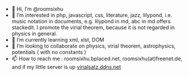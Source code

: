 - 👋 Hi, I’m @roomsixhu
- 👀 I’m interested in php, javascript, css, literature, jazz, lilypond, i.e. music notation in documents, e.g. lilypond in md, abc in md offers stackedit. I promote the virial theorem, because it is not regarded in physics in general.
- 🌱 I’m currently learning xml, xlst, DOM
- 💞️ I’m looking to collaborate on physics, virial theorem, astrophysics, potentials ( with no constants )
- 📫 How to reach me : roomsixhu.bplaced.net, roomsixhu(at)freenet.de, and if my little server is up  [virialsatz.ddns.net](virialsatz.ddns.net)
<!---
roomsixhu/roomsixhu is a ✨ special ✨ repository because its `README.md` (this file) appears on your GitHub profile.
You can click the Preview link to take a look at your changes.
--->
